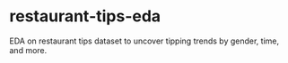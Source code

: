 # restaurant-tips-eda
EDA on restaurant tips dataset to uncover tipping trends by gender, time, and more.
